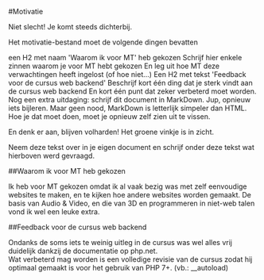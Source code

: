 #Motivatie

Niet slecht! Je komt steeds dichterbij.

Het motivatie-bestand moet de volgende dingen bevatten

een H2 met naam 'Waarom ik voor MT' heb gekozen
Schrijf hier enkele zinnen waarom je voor MT hebt gekozen
En leg uit hoe MT deze verwachtingen heeft ingelost (of hoe niet...)
Een H2 met tekst 'Feedback voor de cursus web backend'
Beschrijf kort één ding dat je sterk vindt aan de cursus web backend
En kort één punt dat zeker verbeterd moet worden.
Nog een extra uitdaging: schrijf dit document in MarkDown. Jup, opnieuw iets bijleren. Maar geen nood, MarkDown is letterlijk simpeler dan HTML. Hoe je dat moet doen, moet je opnieuw zelf zien uit te vissen.

En denk er aan, blijven volharden! Het groene vinkje is in zicht.

Neem deze tekst over in je eigen document en schrijf onder deze tekst wat hierboven werd gevraagd.

##Waarom ik voor MT heb gekozen

Ik heb voor MT gekozen omdat ik al vaak bezig was met zelf eenvoudige websites te maken,
en te kijken hoe andere websites worden gemaakt. De basis van Audio & Video, en die van
3D en programmeren in niet-web talen vond ik wel een leuke extra.  

##Feedback voor de cursus web backend

Ondanks de soms iets te weinig uitleg in de cursus was wel alles vrij duidelijk dankzij de 
documentatie op php.net.  
Wat verbeterd mag worden is een volledige revisie van de cursus zodat hij optimaal gemaakt
is voor het gebruik van PHP 7+. (vb.: __autoload)